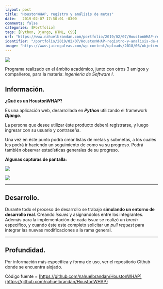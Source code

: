 ```yaml
---
layout: post
title: "HoustonWHAP, registro y análisis de metas"
date:   2019-02-07 17:50:01 -0300
comments: false
categories: [Portfolio]
tags: [Python, Django, HTML, CSS]
url: "https://www.nahuelbrandan.com/portfolio/2019/02/07/HoustonWHAP-registro-y-analisis-de-metas.html"
identifier: "/portfolio/2019/02/07/HoustonWHAP-registro-y-analisis-de-metas.html"
image: "https://www.jairogaleas.com/wp-content/uploads/2018/06/objetivos-jairo-galeas-700x445.png"
---
```


![]({{page.image}})

Programa realizado en el ámbito académico, junto con otros 3 amigos y compañeros, para la materia: *Ingenieria de Software I*.

## Información.

**¿Qué es un HoustonWHAP?**

Es una aplicación web, desarrollada en ***Python*** utilizando el framework ***Django***.

La persona que desee utilizar éste producto deberá registrarse, y luego ingresar con su usuario y contraseña.

Una vez en éste punto podrá crear listas de metas y submetas, a los cuales les podrá ir haciendo un seguimiento de como va su progreso. Podrá también observar estadísticas generales de su progreso.

**Algunas capturas de pantalla:**

![]({{"/assets/images/HoustonWHAP.jpg"}})

![]({{"/assets/images/HoustonWHAP2.jpg"}})

---

## Desarrollo.

Durante todo el proceso de desarrollo se trabajo **simulando un entorno de desarrollo real**. Creando *issues* y asignandolos entre los integrantes. Además para la implementación de cada *issue* se realizó un *brach* específico, y cuando éste este completo solicitar un *pull request* para integrar las nuevas modificaciones a la rama general.

---

## Profundidad.
Por información más específica y forma de uso, ver el repositorio Github donde se encuentra alojado.

Código fuente = [https://github.com/nahuelbrandan/HoustonWHAP](https://github.com/nahuelbrandan/HoustonWHAP)
